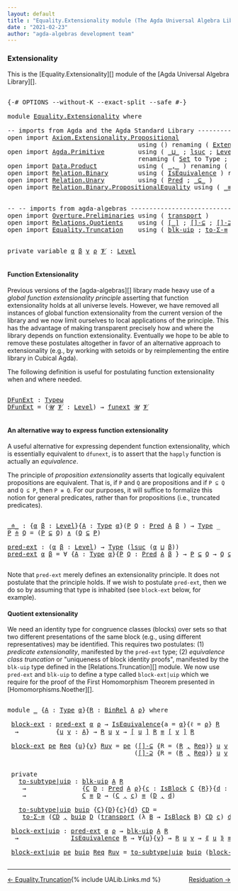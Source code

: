 ```yaml
---
layout: default
title : "Equality.Extensionality module (The Agda Universal Algebra Library)"
date : "2021-02-23"
author: "agda-algebras development team"
---
```


### <a id="extensionality">Extensionality</a>

This is the [Equality.Extensionality][] module of the [Agda Universal Algebra Library][].

<pre class="Agda">

<a id="317" class="Symbol">{-#</a> <a id="321" class="Keyword">OPTIONS</a> <a id="329" class="Pragma">--without-K</a> <a id="341" class="Pragma">--exact-split</a> <a id="355" class="Pragma">--safe</a> <a id="362" class="Symbol">#-}</a>

<a id="367" class="Keyword">module</a> <a id="374" href="Equality.Extensionality.html" class="Module">Equality.Extensionality</a> <a id="398" class="Keyword">where</a>

<a id="405" class="Comment">-- imports from Agda and the Agda Standard Library ------------------------------------</a>
<a id="493" class="Keyword">open</a> <a id="498" class="Keyword">import</a> <a id="505" href="Axiom.Extensionality.Propositional.html" class="Module">Axiom.Extensionality.Propositional</a>
                                   <a id="575" class="Keyword">using</a> <a id="581" class="Symbol">()</a> <a id="584" class="Keyword">renaming</a> <a id="593" class="Symbol">(</a> <a id="595" href="Axiom.Extensionality.Propositional.html#741" class="Function">Extensionality</a> <a id="610" class="Symbol">to</a> <a id="613" class="Function">funext</a> <a id="620" class="Symbol">)</a>
<a id="622" class="Keyword">open</a> <a id="627" class="Keyword">import</a> <a id="634" href="Agda.Primitive.html" class="Module">Agda.Primitive</a>         <a id="657" class="Keyword">using</a> <a id="663" class="Symbol">(</a> <a id="665" href="Agda.Primitive.html#810" class="Primitive Operator">_⊔_</a> <a id="669" class="Symbol">;</a> <a id="671" href="Agda.Primitive.html#780" class="Primitive">lsuc</a> <a id="676" class="Symbol">;</a> <a id="678" href="Agda.Primitive.html#597" class="Postulate">Level</a> <a id="684" class="Symbol">)</a>
                                   <a id="721" class="Keyword">renaming</a> <a id="730" class="Symbol">(</a> <a id="732" href="Agda.Primitive.html#326" class="Primitive">Set</a> <a id="736" class="Symbol">to</a> <a id="739" class="Primitive">Type</a> <a id="744" class="Symbol">;</a> <a id="746" href="Agda.Primitive.html#381" class="Primitive">Setω</a> <a id="751" class="Symbol">to</a> <a id="754" class="Primitive">Typeω</a> <a id="760" class="Symbol">)</a>
<a id="762" class="Keyword">open</a> <a id="767" class="Keyword">import</a> <a id="774" href="Data.Product.html" class="Module">Data.Product</a>           <a id="797" class="Keyword">using</a> <a id="803" class="Symbol">(</a> <a id="805" href="Agda.Builtin.Sigma.html#236" class="InductiveConstructor Operator">_,_</a> <a id="809" class="Symbol">)</a> <a id="811" class="Keyword">renaming</a> <a id="820" class="Symbol">(</a> <a id="822" href="Data.Product.html#1167" class="Function Operator">_×_</a> <a id="826" class="Symbol">to</a> <a id="829" class="Function Operator">_∧_</a> <a id="833" class="Symbol">)</a>
<a id="835" class="Keyword">open</a> <a id="840" class="Keyword">import</a> <a id="847" href="Relation.Binary.html" class="Module">Relation.Binary</a>        <a id="870" class="Keyword">using</a> <a id="876" class="Symbol">(</a> <a id="878" href="Relation.Binary.Structures.html#1522" class="Record">IsEquivalence</a> <a id="892" class="Symbol">)</a> <a id="894" class="Keyword">renaming</a> <a id="903" class="Symbol">(</a> <a id="905" href="Relation.Binary.Core.html#882" class="Function">Rel</a> <a id="909" class="Symbol">to</a> <a id="912" class="Function">BinRel</a> <a id="919" class="Symbol">)</a>
<a id="921" class="Keyword">open</a> <a id="926" class="Keyword">import</a> <a id="933" href="Relation.Unary.html" class="Module">Relation.Unary</a>         <a id="956" class="Keyword">using</a> <a id="962" class="Symbol">(</a> <a id="964" href="Relation.Unary.html#1101" class="Function">Pred</a> <a id="969" class="Symbol">;</a> <a id="971" href="Relation.Unary.html#1742" class="Function Operator">_⊆_</a> <a id="975" class="Symbol">)</a>
<a id="977" class="Keyword">open</a> <a id="982" class="Keyword">import</a> <a id="989" href="Relation.Binary.PropositionalEquality.html" class="Module">Relation.Binary.PropositionalEquality</a> <a id="1027" class="Keyword">using</a> <a id="1033" class="Symbol">(</a> <a id="1035" href="Agda.Builtin.Equality.html#151" class="Datatype Operator">_≡_</a> <a id="1039" class="Symbol">;</a> <a id="1041" href="Agda.Builtin.Equality.html#208" class="InductiveConstructor">refl</a> <a id="1046" class="Symbol">)</a>


<a id="1050" class="Comment">-- -- imports from agda-algebras --------------------------------------------------------------</a>
<a id="1146" class="Keyword">open</a> <a id="1151" class="Keyword">import</a> <a id="1158" href="Overture.Preliminaries.html" class="Module">Overture.Preliminaries</a> <a id="1181" class="Keyword">using</a> <a id="1187" class="Symbol">(</a> <a id="1189" href="Overture.Preliminaries.html#10459" class="Function">transport</a> <a id="1199" class="Symbol">)</a>
<a id="1201" class="Keyword">open</a> <a id="1206" class="Keyword">import</a> <a id="1213" href="Relations.Quotients.html" class="Module">Relations.Quotients</a>    <a id="1236" class="Keyword">using</a> <a id="1242" class="Symbol">(</a> <a id="1244" href="Relations.Quotients.html#4002" class="Function Operator">[_]</a> <a id="1248" class="Symbol">;</a> <a id="1250" href="Relations.Quotients.html#5891" class="Function">[]-⊆</a> <a id="1255" class="Symbol">;</a> <a id="1257" href="Relations.Quotients.html#6042" class="Function">[]-⊇</a> <a id="1262" class="Symbol">;</a> <a id="1264" href="Relations.Quotients.html#4667" class="Record">IsBlock</a> <a id="1272" class="Symbol">;</a> <a id="1274" href="Relations.Quotients.html#5376" class="Function Operator">⟪_⟫</a> <a id="1278" class="Symbol">)</a>
<a id="1280" class="Keyword">open</a> <a id="1285" class="Keyword">import</a> <a id="1292" href="Equality.Truncation.html" class="Module">Equality.Truncation</a>    <a id="1315" class="Keyword">using</a> <a id="1321" class="Symbol">(</a> <a id="1323" href="Equality.Truncation.html#10868" class="Function">blk-uip</a> <a id="1331" class="Symbol">;</a> <a id="1333" href="Equality.Truncation.html#7062" class="Function">to-Σ-≡</a> <a id="1340" class="Symbol">)</a>


<a id="1344" class="Keyword">private</a> <a id="1352" class="Keyword">variable</a> <a id="1361" href="Equality.Extensionality.html#1361" class="Generalizable">α</a> <a id="1363" href="Equality.Extensionality.html#1363" class="Generalizable">β</a> <a id="1365" href="Equality.Extensionality.html#1365" class="Generalizable">γ</a> <a id="1367" href="Equality.Extensionality.html#1367" class="Generalizable">ρ</a> <a id="1369" href="Equality.Extensionality.html#1369" class="Generalizable">𝓥</a> <a id="1371" class="Symbol">:</a> <a id="1373" href="Agda.Primitive.html#597" class="Postulate">Level</a>

</pre>

#### <a id="function-extensionality">Function Extensionality</a>


Previous versions of the [agda-algebras][] library made heavy use of a *global function extensionality
principle* asserting that function extensionality holds at all universe levels.
However, we have removed all instances of global function extensionality from the current version of the library and we now limit ourselves to local applications of the principle. This has the advantage of making transparent precisely how and where the library depends on function extensionality. Eventually we hope to be able to remove these postulates altogether in favor of an alternative approach to extensionality (e.g., by working with setoids or by reimplementing the entire library in Cubical Agda).

The following definition is useful for postulating function extensionality when and where needed.

<pre class="Agda">

<a id="DFunExt"></a><a id="2264" href="Equality.Extensionality.html#2264" class="Function">DFunExt</a> <a id="2272" class="Symbol">:</a> <a id="2274" href="Equality.Extensionality.html#754" class="Primitive">Typeω</a>
<a id="2280" href="Equality.Extensionality.html#2264" class="Function">DFunExt</a> <a id="2288" class="Symbol">=</a> <a id="2290" class="Symbol">(</a><a id="2291" href="Equality.Extensionality.html#2291" class="Bound">𝓤</a> <a id="2293" href="Equality.Extensionality.html#2293" class="Bound">𝓥</a> <a id="2295" class="Symbol">:</a> <a id="2297" href="Agda.Primitive.html#597" class="Postulate">Level</a><a id="2302" class="Symbol">)</a> <a id="2304" class="Symbol">→</a> <a id="2306" href="Equality.Extensionality.html#613" class="Function">funext</a> <a id="2313" href="Equality.Extensionality.html#2291" class="Bound">𝓤</a> <a id="2315" href="Equality.Extensionality.html#2293" class="Bound">𝓥</a>

</pre>


#### <a id="an-alternative-way-to-express-function-extensionality">An alternative way to express function extensionality</a>

A useful alternative for expressing dependent function extensionality, which is essentially equivalent to `dfunext`, is to assert that the `happly` function is actually an *equivalence*.


The principle of *proposition extensionality* asserts that logically equivalent propositions are equivalent.  That is, if `P` and `Q` are propositions and if `P ⊆ Q` and `Q ⊆ P`, then `P ≡ Q`. For our purposes, it will suffice to formalize this notion for general predicates, rather than for propositions (i.e., truncated predicates).

<pre class="Agda">

<a id="_≐_"></a><a id="2996" href="Equality.Extensionality.html#2996" class="Function Operator">_≐_</a> <a id="3000" class="Symbol">:</a> <a id="3002" class="Symbol">{</a><a id="3003" href="Equality.Extensionality.html#3003" class="Bound">α</a> <a id="3005" href="Equality.Extensionality.html#3005" class="Bound">β</a> <a id="3007" class="Symbol">:</a> <a id="3009" href="Agda.Primitive.html#597" class="Postulate">Level</a><a id="3014" class="Symbol">}{</a><a id="3016" href="Equality.Extensionality.html#3016" class="Bound">A</a> <a id="3018" class="Symbol">:</a> <a id="3020" href="Equality.Extensionality.html#739" class="Primitive">Type</a> <a id="3025" href="Equality.Extensionality.html#3003" class="Bound">α</a><a id="3026" class="Symbol">}(</a><a id="3028" href="Equality.Extensionality.html#3028" class="Bound">P</a> <a id="3030" href="Equality.Extensionality.html#3030" class="Bound">Q</a> <a id="3032" class="Symbol">:</a> <a id="3034" href="Relation.Unary.html#1101" class="Function">Pred</a> <a id="3039" href="Equality.Extensionality.html#3016" class="Bound">A</a> <a id="3041" href="Equality.Extensionality.html#3005" class="Bound">β</a> <a id="3043" class="Symbol">)</a> <a id="3045" class="Symbol">→</a> <a id="3047" href="Equality.Extensionality.html#739" class="Primitive">Type</a> <a id="3052" class="Symbol">_</a>
<a id="3054" href="Equality.Extensionality.html#3054" class="Bound">P</a> <a id="3056" href="Equality.Extensionality.html#2996" class="Function Operator">≐</a> <a id="3058" href="Equality.Extensionality.html#3058" class="Bound">Q</a> <a id="3060" class="Symbol">=</a> <a id="3062" class="Symbol">(</a><a id="3063" href="Equality.Extensionality.html#3054" class="Bound">P</a> <a id="3065" href="Relation.Unary.html#1742" class="Function Operator">⊆</a> <a id="3067" href="Equality.Extensionality.html#3058" class="Bound">Q</a><a id="3068" class="Symbol">)</a> <a id="3070" href="Equality.Extensionality.html#829" class="Function Operator">∧</a> <a id="3072" class="Symbol">(</a><a id="3073" href="Equality.Extensionality.html#3058" class="Bound">Q</a> <a id="3075" href="Relation.Unary.html#1742" class="Function Operator">⊆</a> <a id="3077" href="Equality.Extensionality.html#3054" class="Bound">P</a><a id="3078" class="Symbol">)</a>

<a id="pred-ext"></a><a id="3081" href="Equality.Extensionality.html#3081" class="Function">pred-ext</a> <a id="3090" class="Symbol">:</a> <a id="3092" class="Symbol">(</a><a id="3093" href="Equality.Extensionality.html#3093" class="Bound">α</a> <a id="3095" href="Equality.Extensionality.html#3095" class="Bound">β</a> <a id="3097" class="Symbol">:</a> <a id="3099" href="Agda.Primitive.html#597" class="Postulate">Level</a><a id="3104" class="Symbol">)</a> <a id="3106" class="Symbol">→</a> <a id="3108" href="Equality.Extensionality.html#739" class="Primitive">Type</a> <a id="3113" class="Symbol">(</a><a id="3114" href="Agda.Primitive.html#780" class="Primitive">lsuc</a> <a id="3119" class="Symbol">(</a><a id="3120" href="Equality.Extensionality.html#3093" class="Bound">α</a> <a id="3122" href="Agda.Primitive.html#810" class="Primitive Operator">⊔</a> <a id="3124" href="Equality.Extensionality.html#3095" class="Bound">β</a><a id="3125" class="Symbol">))</a>
<a id="3128" href="Equality.Extensionality.html#3081" class="Function">pred-ext</a> <a id="3137" href="Equality.Extensionality.html#3137" class="Bound">α</a> <a id="3139" href="Equality.Extensionality.html#3139" class="Bound">β</a> <a id="3141" class="Symbol">=</a> <a id="3143" class="Symbol">∀</a> <a id="3145" class="Symbol">{</a><a id="3146" href="Equality.Extensionality.html#3146" class="Bound">A</a> <a id="3148" class="Symbol">:</a> <a id="3150" href="Equality.Extensionality.html#739" class="Primitive">Type</a> <a id="3155" href="Equality.Extensionality.html#3137" class="Bound">α</a><a id="3156" class="Symbol">}{</a><a id="3158" href="Equality.Extensionality.html#3158" class="Bound">P</a> <a id="3160" href="Equality.Extensionality.html#3160" class="Bound">Q</a> <a id="3162" class="Symbol">:</a> <a id="3164" href="Relation.Unary.html#1101" class="Function">Pred</a> <a id="3169" href="Equality.Extensionality.html#3146" class="Bound">A</a> <a id="3171" href="Equality.Extensionality.html#3139" class="Bound">β</a> <a id="3173" class="Symbol">}</a> <a id="3175" class="Symbol">→</a> <a id="3177" href="Equality.Extensionality.html#3158" class="Bound">P</a> <a id="3179" href="Relation.Unary.html#1742" class="Function Operator">⊆</a> <a id="3181" href="Equality.Extensionality.html#3160" class="Bound">Q</a> <a id="3183" class="Symbol">→</a> <a id="3185" href="Equality.Extensionality.html#3160" class="Bound">Q</a> <a id="3187" href="Relation.Unary.html#1742" class="Function Operator">⊆</a> <a id="3189" href="Equality.Extensionality.html#3158" class="Bound">P</a> <a id="3191" class="Symbol">→</a> <a id="3193" href="Equality.Extensionality.html#3158" class="Bound">P</a> <a id="3195" href="Agda.Builtin.Equality.html#151" class="Datatype Operator">≡</a> <a id="3197" href="Equality.Extensionality.html#3160" class="Bound">Q</a>

</pre>

Note that `pred-ext` merely defines an extensionality principle. It does not postulate that the principle holds.  If we wish to postulate `pred-ext`, then we do so by assuming that type is inhabited (see `block-ext` below, for example).


#### Quotient extensionality

We need an identity type for congruence classes (blocks) over sets so that two different presentations of the same block (e.g., using different representatives) may be identified.  This requires two postulates: (1) *predicate extensionality*, manifested by the `pred-ext` type; (2) *equivalence class truncation* or "uniqueness of block identity proofs", manifested by the `blk-uip` type defined in the [Relations.Truncation][] module. We now use `pred-ext` and `blk-uip` to define a type called `block-ext|uip` which we require for the proof of the First Homomorphism Theorem presented in [Homomorphisms.Noether][].

<pre class="Agda">

<a id="4113" class="Keyword">module</a> <a id="4120" href="Equality.Extensionality.html#4120" class="Module">_</a> <a id="4122" class="Symbol">{</a><a id="4123" href="Equality.Extensionality.html#4123" class="Bound">A</a> <a id="4125" class="Symbol">:</a> <a id="4127" href="Equality.Extensionality.html#739" class="Primitive">Type</a> <a id="4132" href="Equality.Extensionality.html#1361" class="Generalizable">α</a><a id="4133" class="Symbol">}{</a><a id="4135" href="Equality.Extensionality.html#4135" class="Bound">R</a> <a id="4137" class="Symbol">:</a> <a id="4139" href="Equality.Extensionality.html#912" class="Function">BinRel</a> <a id="4146" href="Equality.Extensionality.html#4123" class="Bound">A</a> <a id="4148" href="Equality.Extensionality.html#1367" class="Generalizable">ρ</a><a id="4149" class="Symbol">}</a> <a id="4151" class="Keyword">where</a>

 <a id="4159" href="Equality.Extensionality.html#4159" class="Function">block-ext</a> <a id="4169" class="Symbol">:</a> <a id="4171" href="Equality.Extensionality.html#3081" class="Function">pred-ext</a> <a id="4180" href="Equality.Extensionality.html#4132" class="Bound">α</a> <a id="4182" href="Equality.Extensionality.html#4148" class="Bound">ρ</a> <a id="4184" class="Symbol">→</a> <a id="4186" href="Relation.Binary.Structures.html#1522" class="Record">IsEquivalence</a><a id="4199" class="Symbol">{</a><a id="4200" class="Argument">a</a> <a id="4202" class="Symbol">=</a> <a id="4204" href="Equality.Extensionality.html#4132" class="Bound">α</a><a id="4205" class="Symbol">}{</a><a id="4207" class="Argument">ℓ</a> <a id="4209" class="Symbol">=</a> <a id="4211" href="Equality.Extensionality.html#4148" class="Bound">ρ</a><a id="4212" class="Symbol">}</a> <a id="4214" href="Equality.Extensionality.html#4135" class="Bound">R</a>
  <a id="4218" class="Symbol">→</a>          <a id="4229" class="Symbol">{</a><a id="4230" href="Equality.Extensionality.html#4230" class="Bound">u</a> <a id="4232" href="Equality.Extensionality.html#4232" class="Bound">v</a> <a id="4234" class="Symbol">:</a> <a id="4236" href="Equality.Extensionality.html#4123" class="Bound">A</a><a id="4237" class="Symbol">}</a> <a id="4239" class="Symbol">→</a> <a id="4241" href="Equality.Extensionality.html#4135" class="Bound">R</a> <a id="4243" href="Equality.Extensionality.html#4230" class="Bound">u</a> <a id="4245" href="Equality.Extensionality.html#4232" class="Bound">v</a> <a id="4247" class="Symbol">→</a> <a id="4249" href="Relations.Quotients.html#4002" class="Function Operator">[</a> <a id="4251" href="Equality.Extensionality.html#4230" class="Bound">u</a> <a id="4253" href="Relations.Quotients.html#4002" class="Function Operator">]</a> <a id="4255" href="Equality.Extensionality.html#4135" class="Bound">R</a> <a id="4257" href="Agda.Builtin.Equality.html#151" class="Datatype Operator">≡</a> <a id="4259" href="Relations.Quotients.html#4002" class="Function Operator">[</a> <a id="4261" href="Equality.Extensionality.html#4232" class="Bound">v</a> <a id="4263" href="Relations.Quotients.html#4002" class="Function Operator">]</a> <a id="4265" href="Equality.Extensionality.html#4135" class="Bound">R</a>

 <a id="4269" href="Equality.Extensionality.html#4159" class="Function">block-ext</a> <a id="4279" href="Equality.Extensionality.html#4279" class="Bound">pe</a> <a id="4282" href="Equality.Extensionality.html#4282" class="Bound">Req</a> <a id="4286" class="Symbol">{</a><a id="4287" href="Equality.Extensionality.html#4287" class="Bound">u</a><a id="4288" class="Symbol">}{</a><a id="4290" href="Equality.Extensionality.html#4290" class="Bound">v</a><a id="4291" class="Symbol">}</a> <a id="4293" href="Equality.Extensionality.html#4293" class="Bound">Ruv</a> <a id="4297" class="Symbol">=</a> <a id="4299" href="Equality.Extensionality.html#4279" class="Bound">pe</a> <a id="4302" class="Symbol">(</a><a id="4303" href="Relations.Quotients.html#5891" class="Function">[]-⊆</a> <a id="4308" class="Symbol">{</a><a id="4309" class="Argument">R</a> <a id="4311" class="Symbol">=</a> <a id="4313" class="Symbol">(</a><a id="4314" href="Equality.Extensionality.html#4135" class="Bound">R</a> <a id="4316" href="Agda.Builtin.Sigma.html#236" class="InductiveConstructor Operator">,</a> <a id="4318" href="Equality.Extensionality.html#4282" class="Bound">Req</a><a id="4321" class="Symbol">)}</a> <a id="4324" href="Equality.Extensionality.html#4287" class="Bound">u</a> <a id="4326" href="Equality.Extensionality.html#4290" class="Bound">v</a> <a id="4328" href="Equality.Extensionality.html#4293" class="Bound">Ruv</a><a id="4331" class="Symbol">)</a>
                                  <a id="4367" class="Symbol">(</a><a id="4368" href="Relations.Quotients.html#6042" class="Function">[]-⊇</a> <a id="4373" class="Symbol">{</a><a id="4374" class="Argument">R</a> <a id="4376" class="Symbol">=</a> <a id="4378" class="Symbol">(</a><a id="4379" href="Equality.Extensionality.html#4135" class="Bound">R</a> <a id="4381" href="Agda.Builtin.Sigma.html#236" class="InductiveConstructor Operator">,</a> <a id="4383" href="Equality.Extensionality.html#4282" class="Bound">Req</a><a id="4386" class="Symbol">)}</a> <a id="4389" href="Equality.Extensionality.html#4287" class="Bound">u</a> <a id="4391" href="Equality.Extensionality.html#4290" class="Bound">v</a> <a id="4393" href="Equality.Extensionality.html#4293" class="Bound">Ruv</a><a id="4396" class="Symbol">)</a>


 <a id="4401" class="Keyword">private</a>
   <a id="4412" href="Equality.Extensionality.html#4412" class="Function">to-subtype|uip</a> <a id="4427" class="Symbol">:</a> <a id="4429" href="Equality.Truncation.html#10868" class="Function">blk-uip</a> <a id="4437" href="Equality.Extensionality.html#4123" class="Bound">A</a> <a id="4439" href="Equality.Extensionality.html#4135" class="Bound">R</a>
    <a id="4445" class="Symbol">→</a>               <a id="4461" class="Symbol">{</a><a id="4462" href="Equality.Extensionality.html#4462" class="Bound">C</a> <a id="4464" href="Equality.Extensionality.html#4464" class="Bound">D</a> <a id="4466" class="Symbol">:</a> <a id="4468" href="Relation.Unary.html#1101" class="Function">Pred</a> <a id="4473" href="Equality.Extensionality.html#4123" class="Bound">A</a> <a id="4475" href="Equality.Extensionality.html#4148" class="Bound">ρ</a><a id="4476" class="Symbol">}{</a><a id="4478" href="Equality.Extensionality.html#4478" class="Bound">c</a> <a id="4480" class="Symbol">:</a> <a id="4482" href="Relations.Quotients.html#4667" class="Record">IsBlock</a> <a id="4490" href="Equality.Extensionality.html#4462" class="Bound">C</a> <a id="4492" class="Symbol">{</a><a id="4493" href="Equality.Extensionality.html#4135" class="Bound">R</a><a id="4494" class="Symbol">}}{</a><a id="4497" href="Equality.Extensionality.html#4497" class="Bound">d</a> <a id="4499" class="Symbol">:</a> <a id="4501" href="Relations.Quotients.html#4667" class="Record">IsBlock</a> <a id="4509" href="Equality.Extensionality.html#4464" class="Bound">D</a> <a id="4511" class="Symbol">{</a><a id="4512" href="Equality.Extensionality.html#4135" class="Bound">R</a><a id="4513" class="Symbol">}}</a>
    <a id="4520" class="Symbol">→</a>               <a id="4536" href="Equality.Extensionality.html#4462" class="Bound">C</a> <a id="4538" href="Agda.Builtin.Equality.html#151" class="Datatype Operator">≡</a> <a id="4540" href="Equality.Extensionality.html#4464" class="Bound">D</a> <a id="4542" class="Symbol">→</a> <a id="4544" class="Symbol">(</a><a id="4545" href="Equality.Extensionality.html#4462" class="Bound">C</a> <a id="4547" href="Agda.Builtin.Sigma.html#236" class="InductiveConstructor Operator">,</a> <a id="4549" href="Equality.Extensionality.html#4478" class="Bound">c</a><a id="4550" class="Symbol">)</a> <a id="4552" href="Agda.Builtin.Equality.html#151" class="Datatype Operator">≡</a> <a id="4554" class="Symbol">(</a><a id="4555" href="Equality.Extensionality.html#4464" class="Bound">D</a> <a id="4557" href="Agda.Builtin.Sigma.html#236" class="InductiveConstructor Operator">,</a> <a id="4559" href="Equality.Extensionality.html#4497" class="Bound">d</a><a id="4560" class="Symbol">)</a>

   <a id="4566" href="Equality.Extensionality.html#4412" class="Function">to-subtype|uip</a> <a id="4581" href="Equality.Extensionality.html#4581" class="Bound">buip</a> <a id="4586" class="Symbol">{</a><a id="4587" href="Equality.Extensionality.html#4587" class="Bound">C</a><a id="4588" class="Symbol">}{</a><a id="4590" href="Equality.Extensionality.html#4590" class="Bound">D</a><a id="4591" class="Symbol">}{</a><a id="4593" href="Equality.Extensionality.html#4593" class="Bound">c</a><a id="4594" class="Symbol">}{</a><a id="4596" href="Equality.Extensionality.html#4596" class="Bound">d</a><a id="4597" class="Symbol">}</a> <a id="4599" href="Equality.Extensionality.html#4599" class="Bound">CD</a> <a id="4602" class="Symbol">=</a>
    <a id="4608" href="Equality.Truncation.html#7062" class="Function">to-Σ-≡</a> <a id="4615" class="Symbol">(</a><a id="4616" href="Equality.Extensionality.html#4599" class="Bound">CD</a> <a id="4619" href="Agda.Builtin.Sigma.html#236" class="InductiveConstructor Operator">,</a> <a id="4621" href="Equality.Extensionality.html#4581" class="Bound">buip</a> <a id="4626" href="Equality.Extensionality.html#4590" class="Bound">D</a> <a id="4628" class="Symbol">(</a><a id="4629" href="Overture.Preliminaries.html#10459" class="Function">transport</a> <a id="4639" class="Symbol">(λ</a> <a id="4642" href="Equality.Extensionality.html#4642" class="Bound">B</a> <a id="4644" class="Symbol">→</a> <a id="4646" href="Relations.Quotients.html#4667" class="Record">IsBlock</a> <a id="4654" href="Equality.Extensionality.html#4642" class="Bound">B</a><a id="4655" class="Symbol">)</a> <a id="4657" href="Equality.Extensionality.html#4599" class="Bound">CD</a> <a id="4660" href="Equality.Extensionality.html#4593" class="Bound">c</a><a id="4661" class="Symbol">)</a> <a id="4663" href="Equality.Extensionality.html#4596" class="Bound">d</a><a id="4664" class="Symbol">)</a>

 <a id="4668" href="Equality.Extensionality.html#4668" class="Function">block-ext|uip</a> <a id="4682" class="Symbol">:</a> <a id="4684" href="Equality.Extensionality.html#3081" class="Function">pred-ext</a> <a id="4693" href="Equality.Extensionality.html#4132" class="Bound">α</a> <a id="4695" href="Equality.Extensionality.html#4148" class="Bound">ρ</a> <a id="4697" class="Symbol">→</a> <a id="4699" href="Equality.Truncation.html#10868" class="Function">blk-uip</a> <a id="4707" href="Equality.Extensionality.html#4123" class="Bound">A</a> <a id="4709" href="Equality.Extensionality.html#4135" class="Bound">R</a>
  <a id="4713" class="Symbol">→</a>              <a id="4728" href="Relation.Binary.Structures.html#1522" class="Record">IsEquivalence</a> <a id="4742" href="Equality.Extensionality.html#4135" class="Bound">R</a> <a id="4744" class="Symbol">→</a> <a id="4746" class="Symbol">∀{</a><a id="4748" href="Equality.Extensionality.html#4748" class="Bound">u</a><a id="4749" class="Symbol">}{</a><a id="4751" href="Equality.Extensionality.html#4751" class="Bound">v</a><a id="4752" class="Symbol">}</a> <a id="4754" class="Symbol">→</a> <a id="4756" href="Equality.Extensionality.html#4135" class="Bound">R</a> <a id="4758" href="Equality.Extensionality.html#4748" class="Bound">u</a> <a id="4760" href="Equality.Extensionality.html#4751" class="Bound">v</a> <a id="4762" class="Symbol">→</a> <a id="4764" href="Relations.Quotients.html#5376" class="Function Operator">⟪</a> <a id="4766" href="Equality.Extensionality.html#4748" class="Bound">u</a> <a id="4768" href="Relations.Quotients.html#5376" class="Function Operator">⟫</a> <a id="4770" href="Agda.Builtin.Equality.html#151" class="Datatype Operator">≡</a> <a id="4772" href="Relations.Quotients.html#5376" class="Function Operator">⟪</a> <a id="4774" href="Equality.Extensionality.html#4751" class="Bound">v</a> <a id="4776" href="Relations.Quotients.html#5376" class="Function Operator">⟫</a>

 <a id="4780" href="Equality.Extensionality.html#4668" class="Function">block-ext|uip</a> <a id="4794" href="Equality.Extensionality.html#4794" class="Bound">pe</a> <a id="4797" href="Equality.Extensionality.html#4797" class="Bound">buip</a> <a id="4802" href="Equality.Extensionality.html#4802" class="Bound">Req</a> <a id="4806" href="Equality.Extensionality.html#4806" class="Bound">Ruv</a> <a id="4810" class="Symbol">=</a> <a id="4812" href="Equality.Extensionality.html#4412" class="Function">to-subtype|uip</a> <a id="4827" href="Equality.Extensionality.html#4797" class="Bound">buip</a> <a id="4832" class="Symbol">(</a><a id="4833" href="Equality.Extensionality.html#4159" class="Function">block-ext</a> <a id="4843" href="Equality.Extensionality.html#4794" class="Bound">pe</a> <a id="4846" href="Equality.Extensionality.html#4802" class="Bound">Req</a> <a id="4850" href="Equality.Extensionality.html#4806" class="Bound">Ruv</a><a id="4853" class="Symbol">)</a>

</pre>

---------------------------------------

<span style="float:left;">[← Equality.Truncation](Equality.Truncation.html)</span>
<span style="float:right;">[Residuation →](Residuation.html)</span>

{% include UALib.Links.md %}
